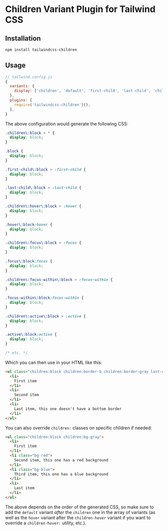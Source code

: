 # Children Variant Plugin for Tailwind CSS

## Installation

```bash
npm install tailwindcss-children
```

## Usage

```js
// tailwind.config.js
{
  variants: {
    display: ['children', 'default', 'first-child', 'last-child', 'children-hover', 'hover', 'children-focus', 'focus', 'children-focus-within', 'focus-within', 'children-active', 'active', 'responsive'],
  },
  plugins: [
    require('tailwindcss-children')(),
  ],
}
```

The above configuration would generate the following CSS:

```css
.children\:block > * {
  display: block;
}

.block {
  display: block;
}

.first-child\:block > :first-child {
  display: block;
}

.last-child\:block > :last-child {
  display: block;
}

.children\:hover\:block > :hover {
  display: block;
}

.hover\:block:hover {
  display: block;
}

.children\:focus\:block > :focus {
  display: block;
}

.focus\:block:focus {
  display: block;
}

.children\:focus-within\:block > :focus-within {
  display: block;
}

.focus-within\:block:focus-within {
  display: block;
}

.children\:active\:block > :active {
  display: block;
}

.active\:block:active {
  display: block;
}

/* etc. */
```

Which you can then use in your HTML like this:

```html
<ul class="children:block children:border-b children:border-gray last-child:border-b-0 children:hover:bg-gray">
  <li>
    First item
  </li>
  <li>
    Second item
  </li>
  <li>
    Last item, this one doesn't have a bottom border
  </li>
</ul>
```

You can also override `children:` classes on specific children if needed:

```html
<ul class="children:block children:bg-gray">
  <li>
    First item
  </li>
  <li class="bg-red">
    Second item, this one has a red background
  </li>
  <li class="bg-blue">
    Third item, this one has a blue background
  </li>
  <li>
    Last item
  </li>
</ul>
```

The above depends on the order of the generated CSS, so make sure to add the `default` variant *after* the `children` one in the array of variants (as well as the `hover` variant after the `children-hover` variant if you want to override a `children-hover:` utility, etc.).
